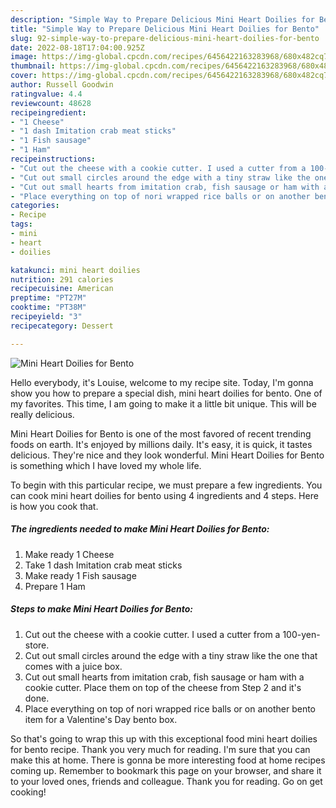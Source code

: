```yaml
---
description: "Simple Way to Prepare Delicious Mini Heart Doilies for Bento"
title: "Simple Way to Prepare Delicious Mini Heart Doilies for Bento"
slug: 92-simple-way-to-prepare-delicious-mini-heart-doilies-for-bento
date: 2022-08-18T17:04:00.925Z
image: https://img-global.cpcdn.com/recipes/6456422163283968/680x482cq70/mini-heart-doilies-for-bento-recipe-main-photo.jpg
thumbnail: https://img-global.cpcdn.com/recipes/6456422163283968/680x482cq70/mini-heart-doilies-for-bento-recipe-main-photo.jpg
cover: https://img-global.cpcdn.com/recipes/6456422163283968/680x482cq70/mini-heart-doilies-for-bento-recipe-main-photo.jpg
author: Russell Goodwin
ratingvalue: 4.4
reviewcount: 48628
recipeingredient:
- "1 Cheese"
- "1 dash Imitation crab meat sticks"
- "1 Fish sausage"
- "1 Ham"
recipeinstructions:
- "Cut out the cheese with a cookie cutter. I used a cutter from a 100-yen-store."
- "Cut out small circles around the edge with a tiny straw like the one that comes with a juice box."
- "Cut out small hearts from imitation crab, fish sausage or ham with a cookie cutter. Place them on top of the cheese from Step 2 and it&#39;s done."
- "Place everything on top of nori wrapped rice balls or on another bento item for a Valentine&#39;s Day bento box."
categories:
- Recipe
tags:
- mini
- heart
- doilies

katakunci: mini heart doilies 
nutrition: 291 calories
recipecuisine: American
preptime: "PT27M"
cooktime: "PT38M"
recipeyield: "3"
recipecategory: Dessert

---
```



![Mini Heart Doilies for Bento](https://img-global.cpcdn.com/recipes/6456422163283968/680x482cq70/mini-heart-doilies-for-bento-recipe-main-photo.jpg)

Hello everybody, it's Louise, welcome to my recipe site. Today, I'm gonna show you how to prepare a special dish, mini heart doilies for bento. One of my favorites. This time, I am going to make it a little bit unique. This will be really delicious.

Mini Heart Doilies for Bento is one of the most favored of recent trending foods on earth. It's enjoyed by millions daily. It's easy, it is quick, it tastes delicious. They're nice and they look wonderful. Mini Heart Doilies for Bento is something which I have loved my whole life.




To begin with this particular recipe, we must prepare a few ingredients. You can cook mini heart doilies for bento using 4 ingredients and 4 steps. Here is how you cook that.

<!--inarticleads1-->

##### The ingredients needed to make Mini Heart Doilies for Bento:

1. Make ready 1 Cheese
1. Take 1 dash Imitation crab meat sticks
1. Make ready 1 Fish sausage
1. Prepare 1 Ham




<!--inarticleads2-->

##### Steps to make Mini Heart Doilies for Bento:

1. Cut out the cheese with a cookie cutter. I used a cutter from a 100-yen-store.
1. Cut out small circles around the edge with a tiny straw like the one that comes with a juice box.
1. Cut out small hearts from imitation crab, fish sausage or ham with a cookie cutter. Place them on top of the cheese from Step 2 and it&#39;s done.
1. Place everything on top of nori wrapped rice balls or on another bento item for a Valentine&#39;s Day bento box.




So that's going to wrap this up with this exceptional food mini heart doilies for bento recipe. Thank you very much for reading. I'm sure that you can make this at home. There is gonna be more interesting food at home recipes coming up. Remember to bookmark this page on your browser, and share it to your loved ones, friends and colleague. Thank you for reading. Go on get cooking!
